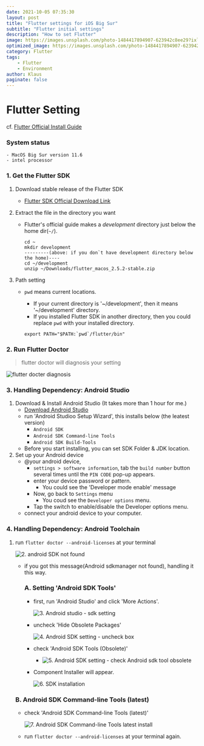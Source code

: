 ```yaml
---
date: 2021-10-05 07:35:30
layout: post
title: "Flutter settings for iOS Big Sur"
subtitle: "Flutter initial settings"
description: "How to set Flutter"
image: https://images.unsplash.com/photo-1484417894907-623942c8ee29?ixlib=rb-1.2.1&ixid=MnwxMjA3fDB8MHxwaG90by1wYWdlfHx8fGVufDB8fHx8&auto=format&fit=crop&w=1632&q=80
optimized_image: https://images.unsplash.com/photo-1484417894907-623942c8ee29?ixlib=rb-1.2.1&ixid=MnwxMjA3fDB8MHxwaG90by1wYWdlfHx8fGVufDB8fHx8&auto=format&fit=crop&w=1632&q=80
category: Flutter
tags: 
    - Flutter
    - Environment
author: Klaus
paginate: false
---
```




# Flutter Setting

cf. [Flutter Official Install Guide](https://flutter.dev/docs/get-started/install/macos)



### System status

```
- MacOS Big Sur version 11.6
- intel processor
```





### 1. Get the Flutter SDK

1. Download stable release of the Flutter SDK

   - [Flutter SDK Official Download Link](https://storage.googleapis.com/flutter_infra_release/releases/stable/macos/flutter_macos_2.5.2-stable.zip)

2. Extract the file in the directory you want 

   - Flutter's official guide makes a *development* directory just below the home dir(`~/`).

     ```
     cd ~
     mkdir development
     ---------(above: if you don`t have development directory below the home)----
     cd ~/development
     unzip ~/Downloads/flutter_macos_2.5.2-stable.zip
     ```

3. Path setting

   - `pwd` means current locations.

     - If your current directory is '~/development', then it means '~/development' directory.
     - If you installed Flutter SDK in another directory, then you could replace `pwd` with your installed directory.

     ```
     export PATH="$PATH:`pwd`/flutter/bin"
     ```

     



### 2. Run Flutter Doctor

> flutter doctor will diagnosis your setting

![flutter docter diagnosis](https://i.ibb.co/F7Qh1wg/2-android-SDK-not-found.png)





### 3. Handling Dependency: Android Studio

1. Download & Install Android Studio (It takes more than 1 hour for me.)
   - [Download Android Studio](https://developer.android.com/studio)
   - run 'Android Studioo Setup Wizard', this installs below (the leatest version) 
     - `Android SDK`
     - `Android SDK Command-line Tools`
     - `Android SDK Build-Tools`
   - Before you start installing, you can set SDK Folder & JDK location. 
2. Set up your Android device
   - @your android device,
     - `settings > software information`, tab the `build number` button several times until the `PIN CODE` pop-up appears.
     - enter your device password or pattern.
       - You could see the 'Developer mode enable' message
     - Now, go back to `Settings` menu
       - You coud see the `Developer options` menu.
     - Tap the switch to enable/disable the Developer options menu.
   - connect your android device to your computer.





### 4. Handling Dependency: Android Toolchain

1. run `flutter doctor --android-licenses` at your terminal

   ![2. android SDK not found](https://i.ibb.co/F7Qh1wg/2-android-SDK-not-found.png)

   - if you got this message(Android sdkmanager not found), handling it this way.

     ### A. Setting 'Android SDK Tools'

     - first, run 'Android Studio' and click 'More Actions'.

       ![3. Android studio - sdk setting](https://i.ibb.co/dWppgJy/3-Android-studio-sdk-setting.png)

     - uncheck 'Hide Obsolete Packages'

       ![4. Android SDK setting - uncheck box](https://i.ibb.co/ChnCqVC/4-Android-SDK-setting-uncheck-box.png)

     - check 'Android SDK Tools (Obsolete)'

       - ![5. Android SDK setting - check Android sdk tool obsolete](https://i.ibb.co/8NwWjj5/5-Android-SDK-setting-check-Android-sdk-tool-obsolete.png)

     - Component Installer will appear. 

       ![6. SDK installation](https://i.ibb.co/pRQpB0Z/6-SDK-installation.png)

   

   	### B. Android SDK Command-line Tools (latest)

   - check 'Android SDK Command-line Tools (latest)'

     ![7. Android SDK Command-line Tools latest install](https://i.ibb.co/NtcqTzr/7-Android-SDK-Command-line-Tools-latest-install.png)

   - run `flutter doctor --android-licenses` at your terminal again.

